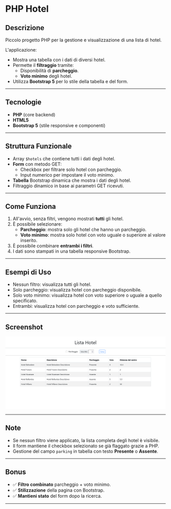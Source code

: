# PHP Hotel

## Descrizione

Piccolo progetto PHP per la gestione e visualizzazione di una lista di hotel.

L'applicazione:
- Mostra una tabella con i dati di diversi hotel.
- Permette il **filtraggio** tramite:
  - Disponibilità di **parcheggio**.
  - **Voto minimo** degli hotel.
- Utilizza **Bootstrap 5** per lo stile della tabella e del form.

---

## Tecnologie

- **PHP** (core backend)
- **HTML5**
- **Bootstrap 5** (stile responsive e componenti)

---

## Struttura Funzionale

- Array `$hotels` che contiene tutti i dati degli hotel.
- **Form** con metodo GET:
  - Checkbox per filtrare solo hotel con parcheggio.
  - Input numerico per impostare il voto minimo.
- **Tabella** Bootstrap dinamica che mostra i dati degli hotel.
- Filtraggio dinamico in base ai parametri GET ricevuti.

---

## Come Funziona

1. All'avvio, senza filtri, vengono mostrati **tutti** gli hotel.
2. È possibile selezionare:
   - **Parcheggio**: mostra solo gli hotel che hanno un parcheggio.
   - **Voto minimo**: mostra solo hotel con voto uguale o superiore al valore inserito.
3. È possibile combinare **entrambi i filtri**.
4. I dati sono stampati in una tabella responsive Bootstrap.

---

## Esempi di Uso

- Nessun filtro: visualizza tutti gli hotel.
- Solo parcheggio: visualizza hotel con parcheggio disponibile.
- Solo voto minimo: visualizza hotel con voto superiore o uguale a quello specificato.
- Entrambi: visualizza hotel con parcheggio e voto sufficiente.

---

## Screenshot

![Schermata progetto](screenshot.png)

---

## Note

- Se nessun filtro viene applicato, la lista completa degli hotel è visibile.
- Il form mantiene il checkbox selezionato se già flaggato grazie a PHP.
- Gestione del campo `parking` in tabella con testo **Presente** o **Assente**.

---

## Bonus

- ✅ **Filtro combinato** parcheggio + voto minimo.
- ✅ **Stilizzazione** della pagina con Bootstrap.
- ✅ **Mantieni stato** del form dopo la ricerca.

---


